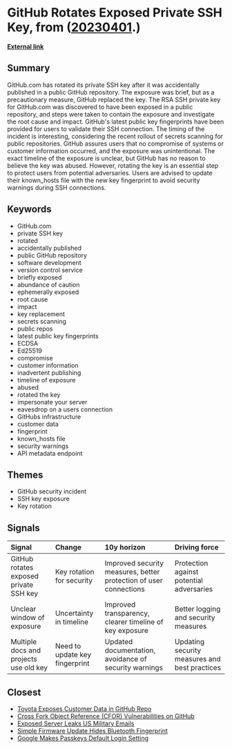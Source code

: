 # __GitHub Rotates Exposed Private SSH Key__, from ([20230401](https://kghosh.substack.com/p/20230401).)

__[External link](https://www.bleepingcomputer.com/news/security/githubcom-rotates-its-exposed-private-ssh-key/?mc_cid=0abe1de3f3&mc_eid=794406189d)__



## Summary

GitHub.com has rotated its private SSH key after it was accidentally published in a public GitHub repository. The exposure was brief, but as a precautionary measure, GitHub replaced the key. The RSA SSH private key for GitHub.com was discovered to have been exposed in a public repository, and steps were taken to contain the exposure and investigate the root cause and impact. GitHub's latest public key fingerprints have been provided for users to validate their SSH connection. The timing of the incident is interesting, considering the recent rollout of secrets scanning for public repositories. GitHub assures users that no compromise of systems or customer information occurred, and the exposure was unintentional. The exact timeline of the exposure is unclear, but GitHub has no reason to believe the key was abused. However, rotating the key is an essential step to protect users from potential adversaries. Users are advised to update their known_hosts file with the new key fingerprint to avoid security warnings during SSH connections.

## Keywords

* GitHub.com
* private SSH key
* rotated
* accidentally published
* public GitHub repository
* software development
* version control service
* briefly exposed
* abundance of caution
* ephemerally exposed
* root cause
* impact
* key replacement
* secrets scanning
* public repos
* latest public key fingerprints
* ECDSA
* Ed25519
* compromise
* customer information
* inadvertent publishing
* timeline of exposure
* abused
* rotated the key
* impersonate your server
* eavesdrop on a users connection
* GitHubs infrastructure
* customer data
* fingerprint
* known_hosts file
* security warnings
* API metadata endpoint

## Themes

* GitHub security incident
* SSH key exposure
* Key rotation

## Signals

| Signal                                 | Change                         | 10y horizon                                                       | Driving force                                 |
|:---------------------------------------|:-------------------------------|:------------------------------------------------------------------|:----------------------------------------------|
| GitHub rotates exposed private SSH key | Key rotation for security      | Improved security measures, better protection of user connections | Protection against potential adversaries      |
| Unclear window of exposure             | Uncertainty in timeline        | Improved transparency, clearer timeline of key exposure           | Better logging and security measures          |
| Multiple docs and projects use old key | Need to update key fingerprint | Updated documentation, avoidance of security warnings             | Updating security measures and best practices |

## Closest

* [Toyota Exposes Customer Data in GitHub Repo](823b6ca2e6861cc96e8c98c723234600)
* [Cross Fork Object Reference (CFOR) Vulnerabilities on GitHub](83058045833479cebf019db41353c865)
* [Exposed Server Leaks US Military Emails](2efc3124c37c21844c4c71c2eb801f11)
* [Simple Firmware Update Hides Bluetooth Fingerprint](7669b77e96347d06b5fbc8cfacbddea8)
* [Google Makes Passkeys Default Login Setting](93bb789332e0a1dcc0458bf1358bda88)